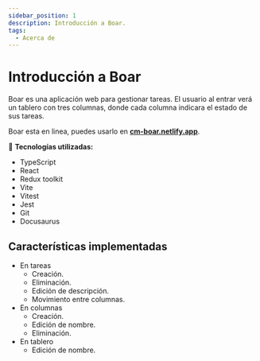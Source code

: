 ```yaml
---
sidebar_position: 1
description: Introducción a Boar.
tags: 
  - Acerca de
---
```


# Introducción a Boar

Boar es una aplicación web para gestionar tareas. El usuario al entrar verá un tablero con tres columnas, donde cada columna indicara el estado de sus tareas.

Boar esta en linea, puedes usarlo en **[cm-boar.netlify.app](https://cm-boar.netlify.app/)**.

:dart: **Tecnologías utilizadas:**

* TypeScript
* React
* Redux toolkit
* Vite
* Vitest
* Jest
* Git
* Docusaurus

## Características implementadas

* En tareas
  * Creación. 
  * Eliminación. 
  * Edición de descripción.  
  * Movimiento entre columnas. 
* En columnas
  * Creación. 
  * Edición de nombre. 
  * Eliminación.  
* En tablero
  * Edición de nombre. 